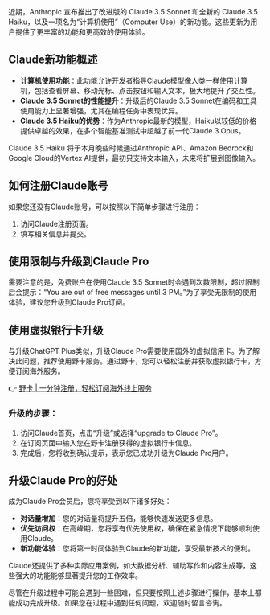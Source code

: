 近期，Anthropic 宣布推出了改进版的 Claude 3.5 Sonnet 和全新的 Claude 3.5 Haiku，以及一项名为“计算机使用”（Computer Use）的新功能。这些更新为用户提供了更丰富的功能和更高效的使用体验。

## Claude新功能概述

- **计算机使用功能**：此功能允许开发者指导Claude模型像人类一样使用计算机，包括查看屏幕、移动光标、点击按钮和输入文本，极大地提升了交互性。
- **Claude 3.5 Sonnet的性能提升**：升级后的Claude 3.5 Sonnet在编码和工具使用能力上显著增强，尤其在编程任务中表现优异。
- **Claude 3.5 Haiku的优势**：作为Anthropic最新的模型，Haiku以较低的价格提供卓越的效果，在多个智能基准测试中超越了前一代Claude 3 Opus。

Claude 3.5 Haiku 将于本月晚些时候通过Anthropic API、Amazon Bedrock和Google Cloud的Vertex AI提供，最初只支持文本输入，未来将扩展到图像输入。

## 如何注册Claude账号

如果您还没有Claude账号，可以按照以下简单步骤进行注册：

1. 访问Claude注册页面。
2. 填写相关信息并提交。

## 使用限制与升级到Claude Pro

需要注意的是，免费账户在使用Claude 3.5 Sonnet时会遇到次数限制，超过限制后会提示：“You are out of free messages until 3 PM。”为了享受无限制的使用体验，建议您升级到Claude Pro订阅。

## 使用虚拟银行卡升级

与升级ChatGPT Plus类似，升级Claude Pro需要使用国外的虚拟信用卡。为了解决此问题，推荐使用野卡服务。通过野卡，您可以轻松注册并获取虚拟银行卡，方便订阅海外服务。

👉 [野卡 | 一分钟注册，轻松订阅海外线上服务](https://bit.ly/bewildcard)

### 升级的步骤：

1. 访问Claude首页，点击“升级”或选择“upgrade to Claude Pro”。
2. 在订阅页面中输入您在野卡注册获得的虚拟银行卡信息。
3. 完成后，您将收到确认提示，表示您已成功升级为Claude Pro用户。

## 升级Claude Pro的好处

成为Claude Pro会员后，您将享受到以下诸多好处：

- **对话量增加**：您的对话量将提升五倍，能够快速发送更多信息。
- **优先访问权**：在高峰期，您将享有优先使用权，确保在紧急情况下能够顺利使用Claude。
- **新功能体验**：您将第一时间体验到Claude的新功能，享受最新技术的便利。

Claude还提供了多种实际应用案例，如大数据分析、辅助写作和内容生成等，这些强大的功能能够显著提升您的工作效率。

尽管在升级过程中可能会遇到一些困难，但只要按照上述步骤进行操作，基本上都能成功完成升级。如果您在过程中遇到任何问题，欢迎随时留言咨询。
